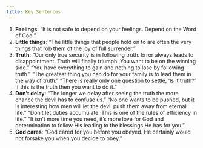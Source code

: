 ```yaml
---
title: Key Sentences
---
```


1. **Feelings**: “It is not safe to depend on your feelings. Depend on the Word of God.”
2. **Little things**: “The little things that people hold on to are often the very things that rob them of the joy of full surrender.”
3. **Truth**: “Our only true security is in following truth. Error always leads to disappointment. Truth will finally triumph. You want to be on the winning side.” “You have everything to gain and nothing to lose by following truth.” “The greatest thing you can do for your family is to lead them in the way of truth.” “There is really only one question to settle, ‘Is it truth?’ If this is the truth then you want to do it.”
4. **Don’t delay**: “The longer we delay after seeing the truth the more chance the devil has to confuse us.” “No one wants to be pushed, but it is interesting how men will let the devil push them away from eternal life.” “Don’t let duties accumulate. This is one of the rules of efficiency in life.” “It isn’t more time you need, it’s more love for God and determination to follow His leading to the blessings He has for you.”
5. **God cares**: “God cared for you before you obeyed. He certainly would not forsake you when you decide to obey.”